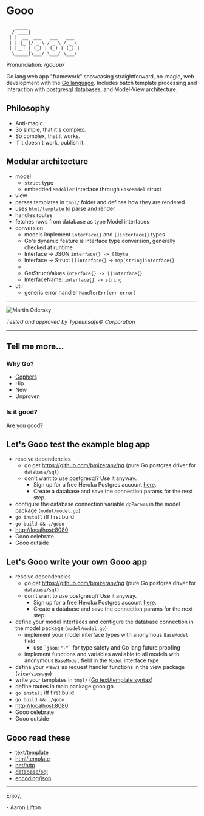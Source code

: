 # Gooo

```
   _____                   
  / ____|                  
 | |  __  ___   ___   ___  
 | | |_ |/ _ \ / _ \ / _ \ 
 | |__| | (_) | (_) | (_) |
  \_____|\___/ \___/ \___/ 
```                           
                           
                           
Pronunciation: */ɡoʊʊʊ/*

Go lang web app "framework" showcasing straightforward, no-magic, web development with the [Go language](http://www.golang.org). Includes batch template processing and interaction with postgresql databases, and Model-View architecture.


## Philosophy
* Anti-magic
* So simple, that it's complex.
* So complex, that it works.
* If it doesn't work, publish it.

## Modular architecture
* model
  * `struct` type
  * embedded `Modeller` interface through `BaseModel` struct
* view
 * parses templates in `tmpl/` folder and defines how they are rendered
  * uses [`html/template`](http://golang.org/pkg/html/template/) to parse and render
  * handles routes
  * fetches rows from database as type Model interfaces
* conversion
  * models implement `interface{}` and `[]interface{}` types
  * Go's dynamic feature is interface type conversion, generally checked at runtime
  * Interface -> JSON   `interface{} -> []byte`
  * Interface -> Struct `[]interface{}` -> `map[string]interface{}`
  * 
  * GetStructValues     `interface{} -> []interface{}`
  * InterfaceName:      `interface{} -> string`
* util
  * generic error handler `HandlerErr(err error)`

---

![Martin Odersky](http://i.imgur.com/jB8aa.jpg?1)

*Tested and approved by Typeunsafe&copy; Corporation*

---

## Tell me more...
### Why Go?
* [Gophers](http://golang.org/doc/gopher/frontpage.png)
* Hip
* New
* Unproven

### Is it good?
Are you good?

## Let's Gooo test the example blog app
* resolve dependencies
  * go get https://github.com/bmizerany/pq (pure Go postgres driver for `database/sql`)
  * don't want to use postgresql? Use it anyway.
    * Sign up for a free Heroku Postgres account [here](https://postgres.heroku.com/).
    * Create a database and save the connection params for the next step.
* configure the database connection variable `dpParams` in the model package (`model/model.go`)
* `go install` iff first build
* `go build && ./gooo`
* [http://localhost:8080](http://localhost:8080)
* Gooo celebrate
* Gooo outside

## Let's Gooo write your own Gooo app
* resolve dependencies
  * go get https://github.com/bmizerany/pq (pure Go postgres driver for `database/sql`)
  * don't want to use postgresql? Use it anyway.
    * Sign up for a free Heroku Postgres account [here](https://postgres.heroku.com/).
    * Create a database and save the connection params for the next step.
* define your model interfaces and configure the database connection in the model package (`model/model.go`)
  * implement your model interface types with anonymous `BaseModel` field
    * use `` `json:"-"` `` for type safety and Go lang future proofing
  * implement functions and variables available to all models with anonymous `BaseModel` field in the `Model` interface type
* define your views as request handler functions in the view package (`view/view.go`)
* write your templates in `tmpl/` ([Go text/template syntax](http://golang.org/pkg/text/template/))
* define routes in main package gooo.go
* `go install` iff first build
* `go build && ./gooo`
* [http://localhost:8080](http://localhost:8080)
* Gooo celebrate
* Gooo outside

## Gooo read these
* [text/template](http://golang.org/pkg/text/template/)
* [html/template](http://golang.org/pkg/html/template/)
* [net/http](http://golang.org/pkg/net/http/)
* [database/sql](http://golang.org/pkg/database/sql/)
* [encoding/json](http://golang.org/pkg/encoding/json/)


- - -

Enjoy,

  \- Aaron Lifton
